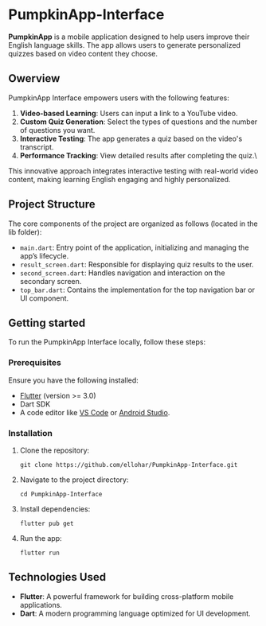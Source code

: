 # PumpkinApp-Interface
**PumpkinApp** is a mobile application designed to help users improve their English language skills. The app allows users to generate personalized quizzes based on video content they choose.

## Owerview
PumpkinApp Interface empowers users with the following features:
1. **Video-based Learning**: Users can input a link to a YouTube video.
2. **Custom Quiz Generation**: Select the types of questions and the number of questions you want.
3. **Interactive Testing**: The app generates a quiz based on the video's transcript.
4. **Performance Tracking**: View detailed results after completing the quiz.\

This innovative approach integrates interactive testing with real-world video content, making learning English engaging and highly personalized.

## Project Structure
The core components of the project are organized as follows (located in the lib folder):
* `main.dart`: Entry point of the application, initializing and managing the app’s lifecycle.
* `result_screen.dart`: Responsible for displaying quiz results to the user.
* `second_screen.dart`: Handles navigation and interaction on the secondary screen.
* `top_bar.dart`: Contains the implementation for the top navigation bar or UI component.

## Getting started
To run the PumpkinApp Interface locally, follow these steps:
### Prerequisites
Ensure you have the following installed:
* [Flutter](https://flutter.dev/) (version >= 3.0)
* Dart SDK
* A code editor like [VS Code](https://code.visualstudio.com/) or [Android Studio](https://developer.android.com/studio).
### Installation
1. Clone the repository:
   ```
   git clone https://github.com/ellohar/PumpkinApp-Interface.git
   ```
3. Navigate to the project directory:
   ```
   cd PumpkinApp-Interface
   ```
5. Install dependencies:
   ```
   flutter pub get
   ```
7. Run the app:
   ```
   flutter run
   ```

## Technologies Used
* **Flutter**: A powerful framework for building cross-platform mobile applications.
* **Dart**: A modern programming language optimized for UI development.
